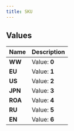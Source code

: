 ```yaml
---
title: SKU
---
```


## Values

| Name | Description |
| ---- | ----------- |
| **WW** | Value: **0** |
| **EU** | Value: **1** |
| **US** | Value: **2** |
| **JPN** | Value: **3** |
| **ROA** | Value: **4** |
| **RU** | Value: **5** |
| **EN** | Value: **6** |

